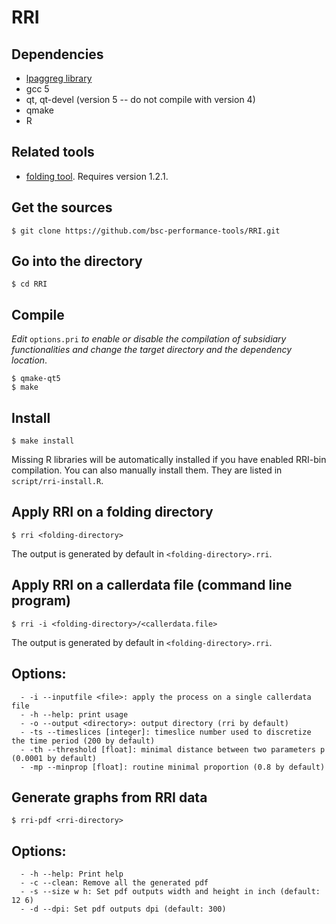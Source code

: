 # RRI

## Dependencies

- [lpaggreg library](https://github.com/bsc-performance-tools/lpaggreg)
- gcc 5
- qt, qt-devel (version 5 -- do not compile with version 4)
- qmake
- R

## Related tools

- [folding tool](https://github.com/bsc-performance-tools/folding). Requires version 1.2.1.

## Get the sources

    $ git clone https://github.com/bsc-performance-tools/RRI.git

## Go into the directory

    $ cd RRI

## Compile

*Edit* `options.pri` *to enable or disable the compilation of subsidiary functionalities and change the target directory and the dependency location*.

    $ qmake-qt5
    $ make

## Install

    $ make install

Missing R libraries will be automatically installed if you have enabled RRI-bin compilation. You can also manually install them. They are listed in `script/rri-install.R`.

## Apply RRI on a folding directory

    $ rri <folding-directory>

The output is generated by default in `<folding-directory>.rri`.

## Apply RRI on a callerdata file (command line program)

    $ rri -i <folding-directory>/<callerdata.file>

The output is generated by default in `<folding-directory>.rri`.

## Options:

      - -i --inputfile <file>: apply the process on a single callerdata file
      - -h --help: print usage
      - -o --output <directory>: output directory (rri by default)
      - -ts --timeslices [integer]: timeslice number used to discretize the time period (200 by default)
      - -th --threshold [float]: minimal distance between two parameters p (0.0001 by default)
      - -mp --minprop [float]: routine minimal proportion (0.8 by default)

## Generate graphs from RRI data

    $ rri-pdf <rri-directory>

## Options:

      - -h --help: Print help
      - -c --clean: Remove all the generated pdf
      - -s --size w h: Set pdf outputs width and height in inch (default: 12 6)
      - -d --dpi: Set pdf outputs dpi (default: 300)

